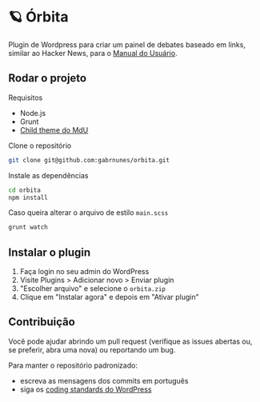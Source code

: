 # 🪐 Órbita

Plugin de Wordpress para criar um painel de debates baseado em links, similar ao Hacker News, para o [Manual do Usuário](https://manualdousuario.net).

## Rodar o projeto

Requisitos
- Node.js
- Grunt
- [Child theme do MdU](https://github.com/rghedin/ten-years)

Clone o repositório

```bash
git clone git@github.com:gabrnunes/orbita.git
```

Instale as dependências

```bash
cd orbita
npm install
```

Caso queira alterar o arquivo de estilo `main.scss`

```bash
grunt watch
```

## Instalar o plugin

1. Faça login no seu admin do WordPress
2. Visite Plugins > Adicionar novo > Enviar plugin
3. "Escolher arquivo" e selecione o `orbita.zip`
4. Clique em "Instalar agora" e depois em "Ativar plugin"

## Contribuição

Você pode ajudar abrindo um pull request (verifique as issues abertas ou, se preferir, abra uma nova) ou reportando um bug.

Para manter o repositório padronizado:
- escreva as mensagens dos commits em português
- siga os [coding standards do WordPress](https://developer.wordpress.org/coding-standards/wordpress-coding-standards/)